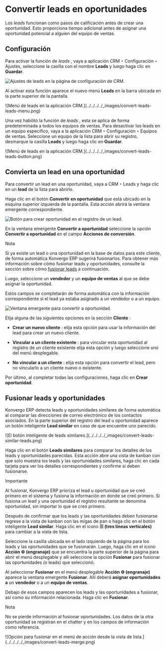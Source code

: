 # Convertir leads en oportunidades

Los _leads_ funcionan como pasos de calificación antes de crear una
oportunidad. Esto proporciona tiempo adicional antes de asignar una
oportunidad potencial a alguien del equipo de ventas.

## Configuración

Para activar la función de _leads_ , vaya a aplicación CRM ‣ Configuración ‣
Ajustes, seleccione la casilla con el nombre **Leads** y luego haga clic en
**Guardar**.

![Ajustes de leads en la página de configuración de
CRM.](../../../../_images/convert-leads-leads-setting.png)

Al activar esta función aparece el nuevo menú **Leads** en la barra ubicada en
la parte superior de la pantalla.

![Menú de leads en la aplicación CRM.](../../../../_images/convert-leads-
leads-menu.png)

Una vez habilitó la función de _leads_ , esta se aplica de forma
predeterminada a todos los equipos de ventas. Para desactivar los leads en un
equipo específico, vaya a la aplicación CRM ‣ Configuración ‣ Equipos de
ventas. Seleccione un equipo de la lista para abrir su registro, desmarque la
casilla **Leads** y luego haga clic en **Guardar**.

![Menú de leads en la aplicación CRM.](../../../../_images/convert-leads-
leads-button.png)

## Convierta un lead en una oportunidad

Para convertir un lead en una oportunidad, vaya a CRM ‣ Leads y haga clic en
un **lead** de la lista para abrirlo.

Haga clic en el botón **Convertir en oportunidad** que está ubicado en la
esquina superior izquierda de la pantalla. Esta acción abrirá la ventana
emergente correspondiente.

![Botón para crear oportunidad en el registro de un
lead.](../../../../_images/convert-leads-convert-opp-button.png)

En la ventana emergente **Convertir a oportunidad** seleccione la opción
**Convertir a oportunidad** en el campo **Acciones de conversión**.

<div class="alert alert-primary">
<p class="alert-title">
Nota</p><p>Si ya existe un lead o una oportunidad en la base de datos para este cliente, de forma automática Konvergo ERP sugerirá fusionarlos. Para obtener más información sobre cómo fusionar leads y oportunidades, consulte la sección sobre cómo <a href="#sales-crm-acquire-leads-merge-leads"><span class="std std-ref">fusionar leads</span></a> a continuación.</p>
</div>

Luego, seleccione un **vendedor** y un **equipo de ventas** al que se debe
asignar la oportunidad.

Estos campos se completarán de forma automática con la información
correspondiente si el lead ya estaba asignado a un vendedor o a un equipo.

![Ventana emergente para convertir a
oportunidad.](../../../../_images/convert-leads-conversion-action.png)

Elija alguna de las siguientes opciones en la sección **Cliente** :

  * **Crear un nuevo cliente** : elija esta opción para usar la información del lead para crear un nuevo cliente.

  * **Vincular a un cliente existente** : para vincular esta oportunidad al registro de un cliente existente elija esta opción y luego seleccione uno del menú desplegable.

  * **No vincular a un cliente** : elija esta opción para convertir el lead, pero no vincularlo a un cliente nuevo o existente.

Por último, al completar todas las configuraciones, haga clic en **Crear
oportunidad**.

## Fusionar leads y oportunidades

Konvergo ERP detecta leads y oportunidades similares de forma automática al comparar
las direcciones de correo electrónico de los contactos asociados. En la parte
superior del registro del lead u oportunidad aparece un botón inteligente
**Lead similar** en caso de que encuentre uno parecido.

![El botón inteligente de leads similares.](../../../../_images/convert-leads-
similar-leads.png)

Haga clic en el botón **Leads similares** para comparar los detalles de los
leads y oportunidades parecidas. Esta acción abre una vista de kanban con que
solo muestra los leads y las oportunidades similares, haga clic en cada
tarjeta para ver los detalles correspondientes y confirme si deben fusionarse.

<div class="alert alert-warning">
<p class="alert-title">
Importante</p><p>Al fusionar, Konvergo ERP prioriza el lead u oportunidad que se creó primero en el sistema y fusiona la información en donde se creó primero. Si fusiona un lead y una oportunidad el registro resultante se denomina oportunidad, sin importar lo que se creó primero.</p>
</div>

Después de confirmar que los leads y las oportunidades deben fusionarse
regrese a la vista de kanban con las migas de pan o haga clic en el botón
inteligente **Lead similar**. Haga clic en el icono **☰ (tres líneas
verticales)** para cambiar a la vista de lista.

Seleccione la casilla ubicada en el lado izquierdo de la página para los leads
y las oportunidades que se fusionarán. Luego, haga clic en el icono **Acción
⚙️ (engranaje)** que se encuentra la parte superior de la página para abrir el
menú desplegable y allí seleccione la opción **Fusionar** para fusionar las
oportunidades (o leads) que seleccionó.

Al seleccionar **Fusionar** en el menú desplegable **Acción ⚙️ (engranaje)**
aparece la ventana emergente **Fusionar**. Allí deberá **asignar oportunidades
a** un **vendedor** o a un **equipo de ventas**.

Debajo de esos campos aparecen los leads y las oportunidades a fusionar, así
como su información relacionada. Haga clic en **Fusionar**.

<div class="alert alert-primary">
<p class="alert-title">
Nota</p><p>No se pierde información al fusionar oportunidades. Los datos de la otra oportunidad se registran en el chatter y en los campos de información como referencia.</p>
</div> ![Opción para fusionar en el menú de acción desde la vista
de lista.](../../../../_images/convert-leads-merge.png)

